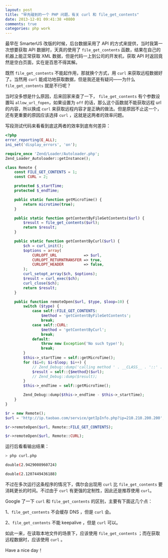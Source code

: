 ```yaml
---
layout: post
title: "早先碰到的一个 PHP 问题，有关 curl 和 file_get_contents"
date: 2013-12-01 09:41:38 +0800
comments: true
categories: php work
---
```

最早在 SmarterUS 改版的时候，后台数据采用了 API 的方式来提供，当时我第一次想要获取 API 数据时，天真的使用了 `file_get_contents` 函数，结果在自己的机器上能正常获取 XML 数据，但是代码一上到公司的开发机，获取 API 时返回竟然是空白页面，实在是百思不得其解。

既然 `file_get_contents` 不能起作用，那就换个方式，用 `curl` 来获取远程数据好了。当然用 `curl` 能成功地获取数据，但是我还是有疑问——为什么 `file_get_contents` 就是不行呢？

<!-- more -->

当时没多想是什么原因，后来回家来查了一下， `file_get_contents` 有个参数设置叫 `allow_url_fopen`，如果设置为 `off` 的话，那么这个函数就不能获取远程 url 的内容，所以换成 `curl` 来获取远程内容才是正确的做法。但是原因不止这一个，还有更重要的原因应该选择 `curl` ，这就是这两者的效率问题。

写段测试代码来看看到底这两者的效率到底有何差异：

``` php
<?php
error_reporting(E_ALL);
ini_set('display_errors', 'on');

require_once 'Zend/Loader/Autoloader.php';
Zend_Loader_Autoloader::getInstance();

class Remote {
    const FILE_GET_CONTENTS = 1;
    const CURL = 2;

    protected $_startTime;
    protected $_endTime;

    public static function getMicroTime() {
        return microtime(true);
    }

    public static function getContentByFileGetContents($url) {
        $result = file_get_contents($url);
        return $result;
    }

    public static function getContentByCurl($url) {
        $ch = curl_init();
        $options = array(
            CURLOPT_URL            => $url,
            CURLOPT_RETURNTRANSFER => true,  
            CURLOPT_HEADER         => false,  
        ); 
        curl_setopt_array($ch, $options);
        $result = curl_exec($ch);
        curl_close($ch); 
        return $result;
    }

    public function remoteOpen($url, $type, $loop=10) {
        switch ($type) {
            case self::FILE_GET_CONTENTS:
                $method = 'getContentByFileGetContents';
                break;
            case self::CURL:
                $method = 'getContentByCurl';
                break;
            default:
                throw new Exception('No such type!');
                break;
        }
        $this->_startTime = self::getMicroTime();
        for ($i=0; $i<$loop; $i++) {
            // Zend_Debug::dump('calling method ' . __CLASS__ . '::' . $method . '.');
            $result = self::{$method}($url);
            // Zend_Debug::dump($result);
        }
        $this->_endTime = self::getMicroTime();

        Zend_Debug::dump($this->_endTime - $this->_startTime);
    }
}

$r = new Remote();
$url = 'http://ip.taobao.com/service/getIpInfo.php?ip=210.210.200.200';

$r->remoteOpen($url, Remote::FILE_GET_CONTENTS);

$r->remoteOpen($url, Remote::CURL);
```

运行后看看输出结果：

``` bash
> php curl.php                                                                                       

double(2.9429008960724)

double(2.1207449436188)
```

不过在多次运行这条程序的情况下，偶尔会出现用 `curl` 比 `file_get_contents` 要消耗更长的时间。不过由于 `curl` 有更强的定制性，因此还是推荐使用 `curl`。

Google 了一下 `curl` 和 `file_get_contents` 的区别，主要有下面这几个点：

1、`file_get_contents` 不会缓存 DNS ，但是 `curl` 会。

2、`file_get_contents` 不能 keepalive ，但是 `curl` 可以。

如此一来，在读取本地文件的场景下，应该使用 `file_get_contents` ；而在获取远程数据时，应该使用 `curl` 。

Have a nice day！
